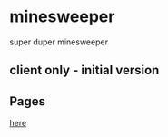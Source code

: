 # minesweeper
super duper minesweeper

## client only - initial version
## Pages
[here](https://harumaky.github.io/minesweeper)
